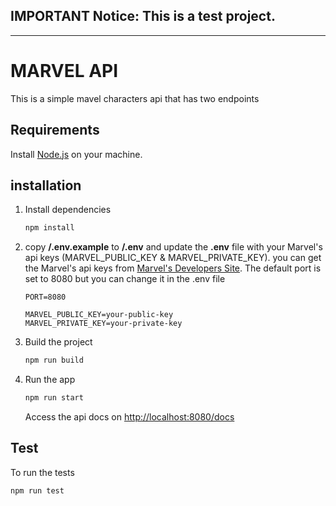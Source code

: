## IMPORTANT Notice: This is a test project. 
---
# MARVEL API

This is a simple mavel characters api that has two endpoints

## Requirements
Install [Node.js](https://nodejs.org/en/download/) on your machine.

## installation
1. Install dependencies
    ```bash
    npm install
    ```
   
2. copy **/.env.example** to **/.env** and update the **.env** file with your Marvel's api keys (MARVEL_PUBLIC_KEY & MARVEL_PRIVATE_KEY). you can get the Marvel's api keys from [Marvel's Developers Site](https://developer.marvel.com/). The default port is set to 8080 but you can change it in the .env file
    ```
    PORT=8080

    MARVEL_PUBLIC_KEY=your-public-key
    MARVEL_PRIVATE_KEY=your-private-key
    ```

3. Build the project
   ```bash
   npm run build
   ```
   
4. Run the app
   ```bash
   npm run start
   ```

   Access the api docs on [http://localhost:8080/docs](http://localhost:8080/docs)


## Test
To run the tests
```bash
npm run test
```